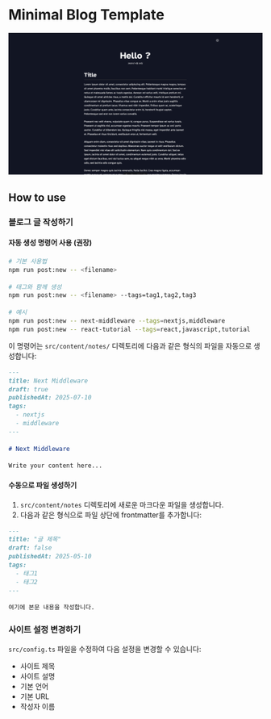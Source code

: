 # Minimal Blog Template

![Blog Screenshot](public/page.png)

## How to use

### 블로그 글 작성하기

#### 자동 생성 명령어 사용 (권장)

```bash
# 기본 사용법
npm run post:new -- <filename>

# 태그와 함께 생성
npm run post:new -- <filename> --tags=tag1,tag2,tag3

# 예시
npm run post:new -- next-middleware --tags=nextjs,middleware
npm run post:new -- react-tutorial --tags=react,javascript,tutorial
```

이 명령어는 `src/content/notes/` 디렉토리에 다음과 같은 형식의 파일을 자동으로 생성합니다:

```markdown
---
title: Next Middleware
draft: true
publishedAt: 2025-07-10
tags:
  - nextjs
  - middleware
---

# Next Middleware

Write your content here...
```

#### 수동으로 파일 생성하기

1. `src/content/notes` 디렉토리에 새로운 마크다운 파일을 생성합니다.
2. 다음과 같은 형식으로 파일 상단에 frontmatter를 추가합니다:

```markdown
---
title: "글 제목"
draft: false
publishedAt: 2025-05-10
tags: 
  - 태그1
  - 태그2
---

여기에 본문 내용을 작성합니다.
```

### 사이트 설정 변경하기

`src/config.ts` 파일을 수정하여 다음 설정을 변경할 수 있습니다:

- 사이트 제목
- 사이트 설명
- 기본 언어
- 기본 URL
- 작성자 이름
